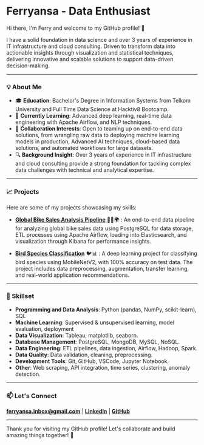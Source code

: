 # Ferryansa - Data Enthusiast 

Hi there, I'm Ferry and welcome to my GitHub profile! 👋

I have a solid foundation in data science and over 3 years of experience in IT infrastructure and cloud consulting. Driven to transform data into actionable insights through visualization and statistical techniques, delivering innovative and scalable solutions to support data-driven decision-making.

---

### 💡 About Me

- 🎓 **Education**: Bachelor's Degree in Information Systems from Telkom University and Full Time Data Science at Hacktiv8 Bootcamp.
- 🌱 **Currently Learning**: Advanced deep learning, real-time data engineering with Apache Airflow, and NLP techniques.
- 🤝 **Collaboration Interests**: Open to teaming up on end-to-end data solutions, from wrangling raw data to deploying machine learning models in production, Advanced AI techniques, cloud-based data solutions, and automated workflows for large datasets.
- 🔍 **Background Insight**: Over 3 years of experience in IT infrastructure and cloud consulting provide a strong foundation for tackling complex data challenges with technical and analytical expertise.

---

### 📈 Projects
Here are some of my projects showcasing my skills:

- **[Global Bike Sales Analysis Pipeline](https://github.com/ferryansa/global-bike-sales-analysis-pipeline)** 🚴‍♂️🌍
: An end-to-end data pipeline for analyzing global bike sales data using PostgreSQL for data storage, ETL processes using Apache Airflow, loading into Elasticsearch, and visualization through Kibana for performance insights.

- **[Bird Species Classification](https://github.com/ferryansa/bird-species-classification)** 🐦📊
: A deep learning project for classifying bird species using MobileNetV2, with 100% accuracy on test data. The project includes data preprocessing, augmentation, transfer learning, and real-world application recommendations.

---

### 🔧 Skillset

- **Programming and Data Analysis**: Python (pandas, NumPy, scikit-learn), SQL
- **Machine Learning**: Supervised & unsupervised learning, model evaluation, deployment
- **Data Visualization**: Tableau, matplotlib, seaborn.
- **Database Management**: PostgreSQL, MongoDB, MySQL, NoSQL.
- **Data Engineering**: ETL pipelines, data ingestion, Airflow, Hadoop, Spark.
- **Data Quality**: Data validation, cleaning, preprocessing.
- **Development Tools**: Git, GitHub, VSCode, Jupyter Notebook.
- **Other**: Web scraping, API integration, time series, clustering, anomaly detection.

---

### 📫 Let's Connect

[**ferryansa.inbox@gmail.com**](mailto:ferryansa.inbox@gmail.com) | [**LinkedIn**](https://www.linkedin.com/in/ferryansa) | [**GitHub**](https://github.com/ferryansa) 

---

Thank you for visiting my GitHub profile! Let's collaborate and build amazing things together! 🚀
